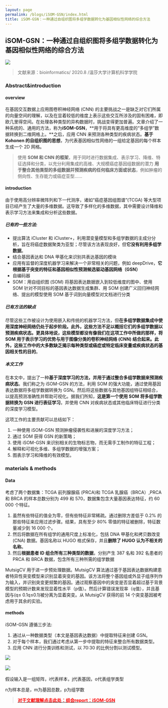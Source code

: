 ```yaml
---
layout: page
permalink: /blogs/iSOM-GSN/index.html
title: iSOM-GSN：一种通过自组织图将多组学数据转化为基因相似性网络的综合方法
---
```



## **iSOM-GSN：一种通过自组织图将多组学数据转化为基因相似性网络的综合方法**

<div align=left>
<img src="/images/blog_img/isom1.jpg">
</div>

> 文献来源：bioinformatics/ 2020.8 /温莎大学计算机科学学院

### Abstract&introduction

#### overview

在基因交互数据上应用图卷积神经网络 (CNN) 的主要挑战之一是缺乏对它们所属的向量空间的理解，以及在显着较低的维度上表示这些交互所涉及的固有困难，即欧几里得空间。在处理各种类型的异构数据时，挑战变得更加普遍。文章介绍了一种系统的、通用的方法，称为**iSOM-GSN**，**用于将具有更高维度的“多组学”数据转换到二维网格上。**之后，应用 CNN 来预测各种类型的疾病状态。**基于 Kohonen 的自组织图的思想**，为代表基因相似性网络的一组给定基因的每个样本生成一个 2D 网格。

> 使用 **SOM 和 CNN 的框架**，用于同时进行数据集成、表示学习、降维、特征选择和分类，以充分利用集成的高维、大规模癌症基因组数据的潜力
> **用于整合其他类型的多组数据并预测疾病的任何临床方面或状态**，例如肿瘤的侧向性、生存能力或癌症亚型……

#### introduction

由于使用高分辨率微阵列和下一代测序，诸如“癌症基因组图谱”(TCGA) 等大型项目已经产生了大量的多维数据。这导致了多样化的多维数据，其中需要设计降维和表示学习方法来集成和分析这些数据。

##### 已有的一些方法:

- 提出算法 iCluster 和 iCluster+，利用潜变量模型和多组学数据的主成分分析，旨在将癌症数据聚类为亚型；尽管该方法表现良好，但**它没有利用多组学数据**。
- 结合基因表达和 DNA 甲基化来识别共表达基因的模块
- 应用有监督的深度机器学习来解决一个非常相关的问题，例如 deepDrive，**它根据基于突变的特征和基因相似性预测候选驱动基因网络（GSN）**
- 自编码器
- SOM：用自组织图 (SOM) 将基因表达数据嵌入到较低维度的图中、使用 SOM 针对不同目标的基因表达数据生成集群、用 SOM 创建广义回归神经网络、提出的模型使用 SOM 基于词到向量模型对文档进行分类

##### 已有方法的缺点

尽管这些工作被设计为使用嵌入和传统的机器学习方法，但**在多组学数据集成中使用深度神经网络仍处于起步阶段。**此外，**这些方法不足以概括它们的多组学数据以预测疾病状态**。更具体地说，这些模型都没有像我们在这项工作中所做的那样，将 SOM 用于表示学习的优势与用于图像分类的卷积神经网络 (CNN) 结合起来。此外，这些工作中的大多数**缺乏揭示每种类型或癌症或特定临床变量或疾病状态的基因相关性的目的**。

##### **本文工作**

在本文中，提出了一种**基于深度学习的方法，并用于通过整合多组学数据来预测疾病状态**。我们称之为 iSOM-GSN 的方法，利用 SOM 的强大功能，通过使用基因表达数据将多组学数据转换为 GSN。然后将这些数据与其他基因组特征相结合，以提高预测准确性并帮助可视化。据我们所知，**这是第一个使用 SOM 将多组学数据转换为 GSN 进行表征学习**，并使用 CNN 对疾病状态或其他临床特征进行分类的深度学习模型。

这项工作的主要贡献可以总结如下：

1. 一种使用 iSOM-GSN 预测肿瘤侵袭性和进展的深度学习方法；
2. 通过 SOM 获得 GSN 的新策略；
3. 使用 iSOM-GSN 来识别相关的生物标志物，而无需手工制作的特征工程；
4. 解释和可视化多维、多组学数据的增强方案；
5. 图表示学习和降维的有效模型。

### materials & methods

#### Data

考虑了两个数据集：TCGA 前列腺腺癌 (PRCA)和 TCGA 乳腺癌（BRCA）,PRCA 和 BRCA 的样本总数分别为 499 和 570，数据集包含大量基因表达特征，约 60 000 个特征。

1. 虽然有些特征的值全为零，但有些特征非常稀疏。通过删除方差低于 0.2% 的那些特征来应用过滤步骤。结果，具有至少 80% 零值的特征被删除，特征数量减少到 16 000 个。
2. 然后将数据在所有组学的通用尺度上标准化，包括 DNA 甲基化和拷贝数改变 (CNA) 数据。基因名称以 HUGO 格式保存，并且**删除了 HUGO 认为不相关的名称**。
3. 然后**根据患者 ID 组合所有三种类型的数据**，分别产生 387 名和 392 名患者的 PRCA 和 BRCA 数据，包含所有三种所需的组学数据

MutsigCV 用于进一步预处理数据。MutsigCV 算法通过基于基因表达数据构建患者特异性突变模型来识别显着突变的基因。该方法将整个基因组或外显子组序列作为输入，并识别突变更频繁的基因。通过观察基因中的突变是否显着超过基于背景模型的预期计数来发现显着性水平（p值）。然后计算错误发现率（q值），并且基因与(q≤ 0.1q≤0.1)被分离为显着突变。从 MutsigCV 获得的前 14 个突变基因被考虑用于其余的实验。

#### **methods**

iSOM-GSN 遵循三步法:

1. 通过从一种数据类型（本文是基因表达数据）中提取特征来创建 GSN。
2. 对于每个样本，我们通过考虑从第一步中提取的特征来整合所有数据类型。
3. 应用 CNN 进行分类训练和测试，以 70:30 的比例分割以测试模型。

<div align=left>
<img src="/imges/blog_img/isom2.jpg">
</div>
<br>

<div align=left>
<img src="/images/blog_img/isom3.jpg">
</div>
<br>
假设输入是一组矩阵，i代表样本，j代表基因，o代表组学类型

n为样本总是，m为基因总数，p为组学数

> [**<font color='red'>对于文献理解点击此处：组会report：iSOM-GSN</font>**](https://Lilian-tju.github.io/blogs/reports/20220602-iSOM-GSN.pdf)